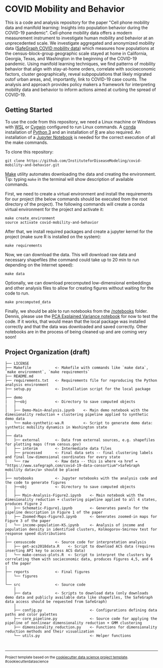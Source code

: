 COVID Mobility and Behavior
==============================

This is a code and analysis repository for the paper "Cell phone mobility data and manifold learning: Insights into population behavior during the COVID-19 pandemic". Cell-phone mobility data offers a modern measurement instrument to investigate human mobility and behavior at an unprecedented scale. We investigate aggregated and anonymized mobility data (<a href = "https://www.safegraph.com/covid-19-data-consortium">SafeGraph COVID mobility data</a>) which measures how populations at the census-block-group geographic scale stayed at home in California, Georgia, Texas, and Washington in the beginning of the COVID-19 pandemic. Using manifold learning techniques, we find patterns of mobility behavior that align with stay-at-home orders, correlate with socioeconomic factors, cluster geographically, reveal subpopulations that likely migrated outof urban areas, and, importantly, link to COVID-19 case counts. The analysis and approach provides policy makers a framework for interpreting mobility data and behavior to inform actions aimed at curbing the spread of COVID-19.

Getting Started
---------------
To use the code from this repository, we need a Linux machine or Windows with <a href = "https://docs.microsoft.com/en-us/windows/wsl/install-win10">WSL</a>  or <a href = "https://cygwin.com/cygwin-ug-net/cygwin-ug-net.pdf">Cygwin</a> configured to run Linux commands. A <a href = "https://docs.conda.io/projects/conda/en/latest/user-guide/install/linux.html#install-linux-silent">conda</a> installation of <a href = "https://www.python.org/downloads/">Python 3</a> and an installation of <a href = "https://www.r-project.org/">R</a> are also required. An installation of a <a href = "https://jupyter.org/install">Jupyter Notebook</a> is needed for the correct execution of all the make commands. 

To clone this repository:
    
    git clone https://github.com/InstituteforDiseaseModeling/covid-mobility-and-behavior.git
    
<a href = "https://www.gnu.org/software/make/">Make</a> utility automates downloading the data and creating the environment. Tip: typing `make` in the terminal will show description of available commands.

First, we need to create a virtual environment and install the requirements for our project (the below commands should be executed from the root directory of the project).
The following commands will create a conda virtual environment for the project and activate it:

    make create_environment
    source activate covid-mobility-and-behavior
    
After that, we install required packages and create a jupyter kernel for the project (make sure R is installed on the system):

    make requirements
    
Now, we can download the data. This will download raw data and necessary shapefiles (the command could take up to 20 min to run depending on the Internet speed):

    make data
   
Optionally, we can download precomputed low-dimensional embeddings and other analysis files to allow for creating figures without waiting for the code to run.

    make precomputed_data
    
Finally, we should be able to run notebooks from the [/notebooks](/notebooks) folder. Dennis, please use the <a href = "https://github.com/InstituteforDiseaseModeling/covid-mobility-and-behavior/blob/master/notebooks/Supplement_PCA_explained_variance.ipynb">PCA Explained Variance notebook</a> for now to test the code. If it works, that would mean that the local package was installed correctly and that the data was downloaded and saved correctly.
Other notebooks are in the process of being cleaned up and are coming very soon!


Project Organization (draft)
------------

    ├── LICENSE
    ├── Makefile           <- Makefile with commands like `make data`, `make environment`, `make requirements` 
    ├── README.md   
    ├── requirements.txt   <- Requirements file for reproducing the Python analysis environment
    ├── setup.py           <- Installation script for the local package
    │
    ├── demo
    |   ├──obj             <- Directory to save computed objects
    |   |
    │   ├── Demo-Main-Analysis.ipynb    <- Main demo notebook with the dimesionality reduction + clustering pipeline applied to synthetic demo data
    │   └── make-synthetic-wa.R         <- Script to generate demo data: synthetic mobility dynamics in Washington state
    │
    ├── data
    │   ├── external       <- Data from external sources, e.g. shapefiles for plotting maps (from census.gov)  
    │   ├── interim        <- Intermediate data files
    │   ├── processed      <- Final data sets -- final clustering labels and final low-dimensional coordinates for every state
    │   └── raw            <- Raw data -- this is where <a href = "https://www.safegraph.com/covid-19-data-consortium">SafeGraph mobility data</a> should be placed 
    │
    ├── notebooks          <- Jupyter notebooks with the analysis code and the code to generate figures
    |   ├──obj             <- Directory to save computed objects
    |   |
    │   ├── Main-Analysis-Figure2.ipynb    <- Main notebook with the dimesionality reduction + clustering pipeline applied to all 4 states, produces Figure 2
    │   ├── Schematic-Figure1.ipynb        <- Generates panels for the pipeline description in Figure 1 of the paper
    │   ├── Zoomed-Maps-Figure3.ipynb      <- Generates zoomed-in maps for Figure 3 of the paper
    │   └── income-population-KS.ipynb     <- Analysis of income and population density in identified clusters, Kolmogorov-Smirnov test for response speed distributions
    │
    ├── censuscode         <- Source code for interpretation analysis
    │   ├── get-acs2018data.R    <- Script to download ACS data (requires inserting API key to access ACS data)  
    │   └── make-census-plots.R  <- Script to interpret the clusters by correlating them with socieconomic data, produces Figures 4,5, and 6 of the paper
    |
    ├── reports            <- Final figures
    │   └── figures        
    │
    └── src                <- Source code 
        |
        ├── data           <- Scripts to download data (only downloads demo data and publicly available data like shapefiles, the SafeGraph data access should be requested from SafeGraph)
        │ 
        ├── config.py                      <- Configurations defining data paths and color palettes
        ├── core_pipeline.py               <- Source code for applying the pipeline of nonlinear dimensionality reduction + GMM clustering
        ├── dimensionality_reduction.py    <- Functions for dimensionality reduction methods and their visualization
        └── utils.py                       <- Helper functions
        
        

--------

<p><small>Project template based on the <a target="_blank" href="https://drivendata.github.io/cookiecutter-data-science/">cookiecutter data science project template</a>. #cookiecutterdatascience</small></p>
